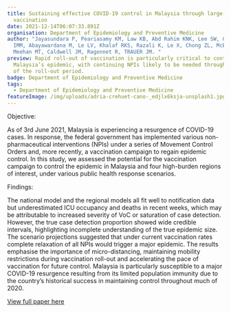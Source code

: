```yaml
---
title: Sustaining effective COVID-19 control in Malaysia through large-scale
  vaccination
date: 2021-12-14T06:07:33.891Z
organisation: Department of Epidemiology and Preventive Medicine
author: "Jayasundara P, Peariasamy KM, Law KB, Abd Rahim KNK, Lee SW, Ghazali
  IMM, Abayawardana M, Le LV, Khalaf RKS, Razali K, Le X, Chong ZL, McBryde ES,
  Meehan MT, Caldwell JM, Ragonnet R, TRAUER JM. "
preview: Rapid roll-out of vaccination is particularly critical to controlling
  Malaysia’s epidemic, with continuing NPIs likely to be needed throughout much
  of the roll-out period.
badge: Department of Epidemiology and Preventive Medicine
tags:
  - Department of Epidemiology and Preventive Medicine
featureImage: /img/uploads/adria-crehuet-cano-_edjlx6ksja-unsplash1.jpg
---
```

Objective: 

As of 3rd June 2021, Malaysia is experiencing a resurgence of COVID-19 cases. In response, the federal government has implemented various non-pharmaceutical interventions (NPIs) under a series of Movement Control Orders and, more recently, a vaccination campaign to regain epidemic control. In this study, we assessed the potential for the vaccination campaign to control the epidemic in Malaysia and four high-burden regions of interest, under various public health response scenarios.

Findings: 

The national model and the regional models all fit well to notification data but underestimated ICU occupancy and deaths in recent weeks, which may be attributable to increased severity of VoC or saturation of case detection. However, the true case detection proportion showed wide credible intervals, highlighting incomplete understanding of the true epidemic size. The scenario projections suggested that under current vaccination rates complete relaxation of all NPIs would trigger a major epidemic. The results emphasise the importance of micro-distancing, maintaining mobility restrictions during vaccination roll-out and accelerating the pace of vaccination for future control. Malaysia is particularly susceptible to a major COVID-19 resurgence resulting from its limited population immunity due to the country’s historical success in maintaining control throughout much of 2020.

<a href="https://www.sciencedirect.com/science/article/pii/S1755436521000633?via%3Dihub#fig0010" target="_blank">
View full paper here
</a>